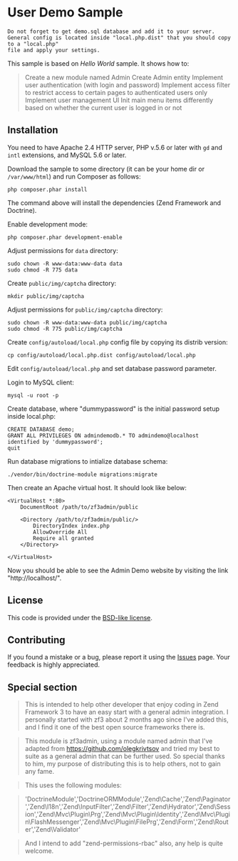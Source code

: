User Demo Sample
==================================================

```
Do not forget to get demo.sql database and add it to your server.
General config is located inside "local.php.dist" that you should copy to a "local.php"
file and apply your settings.
```

This sample is based on *Hello World* sample. It shows how to:

 > Create a new module named Admin
 > Create Admin entity
 > Implement user authentication (with login and password)
 > Implement access filter to restrict access to certain pages to authenticated users only
 > Implement user management UI
 > Init main menu items differently based on whether the current user is logged in or not

## Installation

You need to have Apache 2.4 HTTP server, PHP v.5.6 or later with `gd` and `intl` extensions, and MySQL 5.6 or later.

Download the sample to some directory (it can be your home dir or `/var/www/html`) and run Composer as follows:

```
php composer.phar install
```

The command above will install the dependencies (Zend Framework and Doctrine).

Enable development mode:

```
php composer.phar development-enable
```

Adjust permissions for `data` directory:

```
sudo chown -R www-data:www-data data
sudo chmod -R 775 data
```

Create `public/img/captcha` directory:

```
mkdir public/img/captcha
```

Adjust permissions for `public/img/captcha` directory:

```
sudo chown -R www-data:www-data public/img/captcha
sudo chmod -R 775 public/img/captcha 
```

Create `config/autoload/local.php` config file by copying its distrib version:

```
cp config/autoload/local.php.dist config/autoload/local.php
```

Edit `config/autoload/local.php` and set database password parameter.

Login to MySQL client:

```
mysql -u root -p
```

Create database, where "dummypassword" is the initial password setup inside local.php:

```
CREATE DATABASE demo;
GRANT ALL PRIVILEGES ON admindemodb.* TO admindemo@localhost identified by 'dummypassword';
quit
```

Run database migrations to intialize database schema:

```
./vendor/bin/doctrine-module migrations:migrate
```

Then create an Apache virtual host. It should look like below:

```
<VirtualHost *:80>
    DocumentRoot /path/to/zf3admin/public
    
    <Directory /path/to/zf3admin/public/>
        DirectoryIndex index.php
        AllowOverride All
        Require all granted
    </Directory>

</VirtualHost>
```

Now you should be able to see the Admin Demo website by visiting the link "http://localhost/". 
 
## License

This code is provided under the [BSD-like license](https://en.wikipedia.org/wiki/BSD_licenses). 

## Contributing

If you found a mistake or a bug, please report it using the [Issues](https://github.com/victorchiriac89/zf3admin/issues) page. 
Your feedback is highly appreciated.

## Special section

> This is intended to help other developer that enjoy coding in Zend Framework 3 to have an easy start with a general admin integration. I personally started with zf3 about 2 months ago since I've added this, and I find it one of the best open source frameworks there is.

> This module is zf3admin, using a module named admin that I've adapted from https://github.com/olegkrivtsov and tried my best to suite as a general admin that can be further used. So special thanks to him, my purpose of distributing this is to help others, not to gain any fame.

> This uses the following modules:

> 'DoctrineModule','DoctrineORMModule','Zend\Cache','Zend\Paginator','Zend\I18n','Zend\InputFilter','Zend\Filter','Zend\Hydrator','Zend\Session','Zend\Mvc\Plugin\Prg','Zend\Mvc\Plugin\Identity','Zend\Mvc\Plugin\FlashMessenger','Zend\Mvc\Plugin\FilePrg','Zend\Form','Zend\Router','Zend\Validator'

> And I intend to add "zend-permissions-rbac" also, any help is quite welcome.